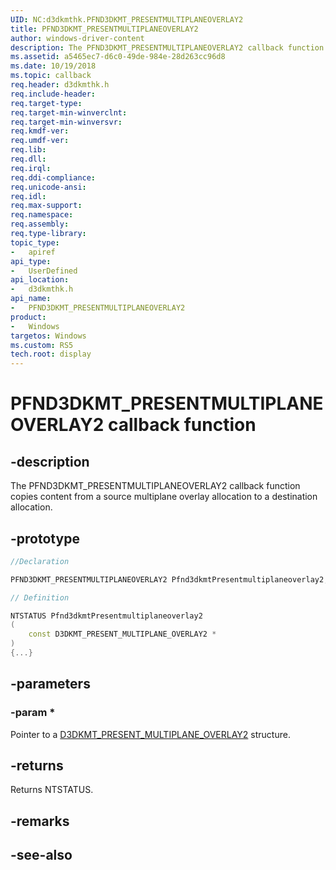 ```yaml
---
UID: NC:d3dkmthk.PFND3DKMT_PRESENTMULTIPLANEOVERLAY2
title: PFND3DKMT_PRESENTMULTIPLANEOVERLAY2
author: windows-driver-content
description: The PFND3DKMT_PRESENTMULTIPLANEOVERLAY2 callback function copies content from a source multiplane overlay allocation to a destination allocation.
ms.assetid: a5465ec7-d6c0-49de-984e-28d263cc96d8
ms.date: 10/19/2018
ms.topic: callback
req.header: d3dkmthk.h
req.include-header:
req.target-type:
req.target-min-winverclnt:
req.target-min-winversvr:
req.kmdf-ver:
req.umdf-ver:
req.lib:
req.dll:
req.irql: 
req.ddi-compliance:
req.unicode-ansi:
req.idl:
req.max-support:
req.namespace:
req.assembly:
req.type-library: 
topic_type: 
-	apiref
api_type: 
-	UserDefined
api_location: 
-	d3dkmthk.h
api_name: 
-	PFND3DKMT_PRESENTMULTIPLANEOVERLAY2
product:
-	Windows
targetos: Windows
ms.custom: RS5
tech.root: display
---
```


# PFND3DKMT_PRESENTMULTIPLANEOVERLAY2 callback function

## -description

The PFND3DKMT_PRESENTMULTIPLANEOVERLAY2 callback function copies content from a source multiplane overlay allocation to a destination allocation.

## -prototype

```cpp
//Declaration

PFND3DKMT_PRESENTMULTIPLANEOVERLAY2 Pfnd3dkmtPresentmultiplaneoverlay2; 

// Definition

NTSTATUS Pfnd3dkmtPresentmultiplaneoverlay2 
(
	const D3DKMT_PRESENT_MULTIPLANE_OVERLAY2 *
)
{...}

```

## -parameters

### -param * 

Pointer to a [D3DKMT_PRESENT_MULTIPLANE_OVERLAY2](ns-d3dkmthk-_d3dkmt_present_multiplane_overlay2.md) structure.

## -returns

Returns NTSTATUS.


## -remarks




## -see-also
